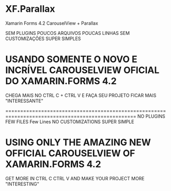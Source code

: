 # XF.Parallax
Xamarin Forms 4.2 CarouselView + Parallax

SEM PLUGINS
POUCOS ARQUIVOS
POUCAS LINHAS
SEM CUSTOMIZAÇÕES
SUPER SIMPLES

# USANDO SOMENTE O NOVO E INCRÍVEL CAROUSELVIEW OFICIAL DO XAMARIN.FORMS 4.2
CHEGA MAIS NO CTRL C + CTRL V E FAÇA SEU PROJETO FICAR MAIS "INTERESSANTE"

==================================================================================================
NO PLUGINS
FEW FILES
Few Lines
NO CUSTOMIZATIONS
SUPER SIMPLE

# USING ONLY THE AMAZING NEW OFFICIAL CAROUSELVIEW OF XAMARIN.FORMS 4.2
GET MORE IN CTRL C CTRL V AND MAKE YOUR PROJECT MORE "INTERESTING"
